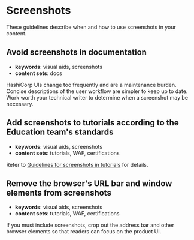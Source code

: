 # Screenshots

These guidelines describe when and how to use screenshots in your content.


## Avoid screenshots in documentation 

- **keywords**: visual aids, screenshots
- **content sets**: docs

HashiCorp UIs change too frequently and are a maintenance burden. Concise descriptions of the user workflow are simpler to keep up to date. Work worth your technical writer to determine when a screenshot may be necessary. 

## Add screenshots to tutorials according to the Education team's standards

- **keywords**: visual aids, screenshots
- **content sets**: tutorials, WAF, certifications

Refer to [Guidelines for screenshots in tutorials](TDO) for details.

## Remove the browser's URL bar and window elements from screenshots

- **keywords**: visual aids, screenshots
- **content sets**: tutorials, WAF, certifications

If you must include screenshots, crop out the address bar and other browser elements so that readers can focus on the product UI.
